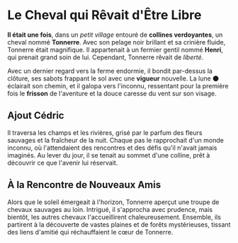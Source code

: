 # Le Cheval qui Rêvait d'Être Libre

**Il était une fois**, dans un _petit village_ entouré de **collines verdoyantes**, un cheval nommé **Tonnerre**. Avec son pelage noir brillant et sa crinière fluide, Tonnerre était magnifique. Il appartenait à un fermier gentil nommé **Henri**, qui prenait grand soin de lui. Cependant, Tonnerre rêvait de _liberté_.

Avec un dernier regard vers la ferme endormie, il bondit par-dessus la clôture, ses sabots frappant le sol avec une **vigueur** nouvelle. La lune &#x1F311; éclairait son chemin, et il galopa vers l'inconnu, ressentant pour la première fois le **frisson** de l'aventure et la douce caresse du vent sur son visage.

## Ajout Cédric

Il traversa les champs et les rivières, grisé par le parfum des fleurs sauvages et la fraîcheur de la nuit. Chaque pas le rapprochait d'un monde inconnu, où l'attendaient des rencontres et des défis qu'il n'avait jamais imaginés. Au lever du jour, il se tenait au sommet d'une colline, prêt à découvrir ce que l'avenir lui réservait.

## À la Rencontre de Nouveaux Amis

Alors que le soleil émergeait à l'horizon, Tonnerre aperçut une troupe de chevaux sauvages au loin. Intrigué, il s'approcha avec prudence, mais bientôt, les autres chevaux l'accueillirent chaleureusement. Ensemble, ils partirent à la découverte de vastes plaines et de forêts mystérieuses, tissant des liens d'amitié qui réchauffaient le cœur de Tonnerre.
